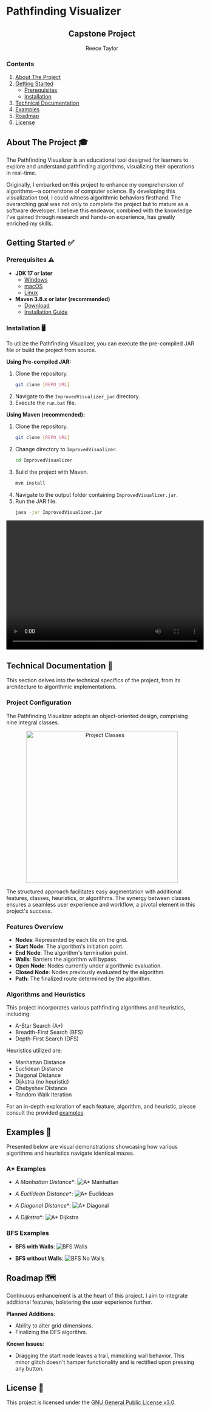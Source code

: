# Pathfinding Visualizer
<div align="center">
  <h2>Capstone Project</h2>
  <p>Reece Taylor</p>
</div>

### Contents
1. [About The Project](#about-the-project)
2. [Getting Started](#getting-started)
    * [Prerequisites](#prerequisites)
    * [Installation](#installation)
3. [Technical Documentation](#technical-documentation)
4. [Examples](#examples)
5. [Roadmap](#roadmap)
6. [License](#license)

## About The Project 🎓
The Pathfinding Visualizer is an educational tool designed for learners to explore and understand pathfinding algorithms, visualizing their operations in real-time.

Originally, I embarked on this project to enhance my comprehension of algorithms—a cornerstone of computer science. By developing this visualization tool, I could witness algorithmic behaviors firsthand. The overarching goal was not only to complete the project but to mature as a software developer. I believe this endeavor, combined with the knowledge I've gained through research and hands-on experience, has greatly enriched my skills.

## Getting Started ✅

### Prerequisites ⚠️
* **JDK 17 or later**
    - [Windows](https://www.oracle.com/java/technologies/downloads/#jdk18-windows)
    - [macOS](https://www.oracle.com/java/technologies/downloads/#jdk18-mac)
    - [Linux](https://www.oracle.com/java/technologies/downloads/#jdk18-linux)
* **Maven 3.8.x or later (recommended)**
    - [Download](https://maven.apache.org/download.cgi)
    - [Installation Guide](https://maven.apache.org/install.html)

### Installation 🖥️
To utilize the Pathfinding Visualizer, you can execute the pre-compiled JAR file or build the project from source.

**Using Pre-compiled JAR:**
1. Clone the repository.
   ```sh
   git clone [REPO_URL]
   ```
2. Navigate to the `ImprovedVisualizer_jar` directory.
3. Execute the `run.bat` file.

**Using Maven (recommended):**
1. Clone the repository.
   ```sh
   git clone [REPO_URL]
   ```
2. Change directory to `ImprovedVisualizer`.
   ```sh
   cd ImprovedVisualizer
   ```
3. Build the project with Maven.
   ```sh
   mvn install
   ```
4. Navigate to the output folder containing `ImprovedVisualizer.jar`.
5. Run the JAR file.
   ```sh
   java -jar ImprovedVisualizer.jar
   ```

<div align="center">
  <video width="520" height="340" controls>
    <source src="Resources/maven-help.mp4" type="video/mp4">
  </video>
</div>

## Technical Documentation 📝
This section delves into the technical specifics of the project, from its architecture to algorithmic implementations.

### Project Configuration
The Pathfinding Visualizer adopts an object-oriented design, comprising nine integral classes.

<div align="center">
  <img src="Resources/project_classes.png" alt="Project Classes" width="400"/>
</div>

The structured approach facilitates easy augmentation with additional features, classes, heuristics, or algorithms. The synergy between classes ensures a seamless user experience and workflow, a pivotal element in this project's success.

### Features Overview
* **Nodes**: Represented by each tile on the grid.
* **Start Node**: The algorithm's initiation point.
* **End Node**: The algorithm's termination point.
* **Walls**: Barriers the algorithm will bypass.
* **Open Node**: Nodes currently under algorithmic evaluation.
* **Closed Node**: Nodes previously evaluated by the algorithm.
* **Path**: The finalized route determined by the algorithm.

### Algorithms and Heuristics
This project incorporates various pathfinding algorithms and heuristics, including:
* A-Star Search (A*)
* Breadth-First Search (BFS)
* Depth-First Search (DFS)

Heuristics utilized are:
* Manhattan Distance
* Euclidean Distance
* Diagonal Distance
* Dijkstra (no heuristic)
* Chebyshev Distance
* Random Walk Iteration

For an in-depth exploration of each feature, algorithm, and heuristic, please consult the provided [examples](#examples).

## Examples 📸
Presented below are visual demonstrations showcasing how various algorithms and heuristics navigate identical mazes.

### A* Examples
- **A* Manhattan Distance**:
  ![A* Manhattan](Resources/program_astar_manhattan.png)

- **A* Euclidean Distance**:
  ![A* Euclidean](Resources/program_astar_euclidean.png)

- **A* Diagonal Distance**:
  ![A* Diagonal](Resources/program_astar_diagonal.png)

- **A* Dijkstra**:
  ![A* Dijkstra](Resources/program_astar_dijkstra.png)

### BFS Examples
- **BFS with Walls**:
  ![BFS Walls](Resources/program_bfs_walls.png)

- **BFS without Walls**:
  ![BFS No Walls](Resources/program_bfs_nowalls.png)

## Roadmap 🗺️
Continuous enhancement is at the heart of this project. I aim to integrate additional features, bolstering the user experience further.

**Planned Additions**:
- Ability to alter grid dimensions.
- Finalizing the DFS algorithm.

**Known Issues**:
- Dragging the start node leaves a trail, mimicking wall behavior. This minor glitch doesn't hamper functionality and is rectified upon pressing any button.

## License 🎫
This project is licensed under the [GNU General Public License v3.0](LICENSE).